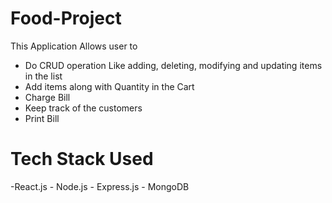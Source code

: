 # Food-Project
This Application Allows user to

 - Do CRUD operation Like adding, deleting, modifying and updating items in the list
 - Add items along with Quantity in the Cart
 - Charge Bill
 - Keep track of the customers
 - Print Bill
# Tech Stack Used
 -React.js - Node.js - Express.js - MongoDB
